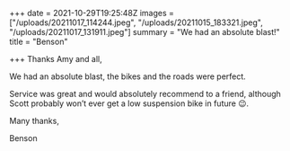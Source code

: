 +++
date = 2021-10-29T19:25:48Z
images = ["/uploads/20211017_114244.jpeg", "/uploads/20211015_183321.jpeg", "/uploads/20211017_131911.jpeg"]
summary = "We had an absolute blast!"
title = "Benson"

+++
Thanks Amy and all,

We had an absolute blast, the bikes and the roads were perfect. 

Service was great and would absolutely recommend to a friend, although Scott probably won’t ever get a low suspension bike in future 😉.

Many thanks,

Benson